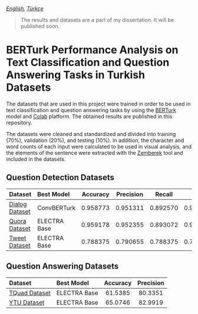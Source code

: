 *[English](README.md), [Türkçe](README.tr.md)*


> The results and datasets are a part of my dissertation. It will be published soon.
# BERTurk Performance Analysis on Text Classification and Question Answering Tasks in Turkish Datasets

The datasets that are used in this project were trained in order to be used in text classification and question answering tasks by using the [BERTurk](https://github.com/stefan-it/turkish-bert) model and [Colab](https://colab.research.google.com/) platform. The obtained results are published in this repository.

The datasets were cleaned and standardized and divided into training (70%), validation (20%), and testing (10%). In addition, the character and word counts of each input were calculated to be used in visual analysis, and the elements of the sentence were extracted with the [Zemberek](https://github.com/ahmetaa/zemberek-nlp) tool and included in the datasets.

## Question Detection Datasets

Dataset                                          | Best Model    | Accuracy    |  Precision   | Recall      | F1       
:------------------------------------------------|:--------------|:-----------:|:------------:|:-----------:|:--------:
[Dialog Dataset](datasets/qd-dialog/README.md)   | ConvBERTurk   | 0.958773    |  0.951311    | 0.892570    | 0.921005
[Quora Dataset](datasets/qd-quora/README.md)     | ELECTRA Base  | 0.959178    |  0.952355    | 0.893072    | 0.921762
[Tweet Dataset](datasets/qd-tweet/README.md)     | ELECTRA Base  | 0.788375    |  0.790655    | 0.788375    | 0.787725


## Question Answering Datasets

Dataset                                        | Best Model    | Accuracy    |  Precision   
:----------------------------------------------|:--------------|:-----------:|:------------:
[TQuad Dataset](datasets/qa-tquad/README.md)   | ELECTRA Base  | 61.5385     | 80.3351
[YTU Dataset](datasets/qa-ytu/README.md)       | ELECTRA Base  | 65.0746     | 82.9919 
